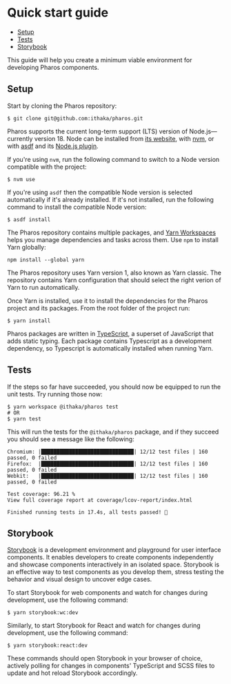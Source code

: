 # Quick start guide

<!-- toc -->

- [Setup](#setup)
- [Tests](#tests)
- [Storybook](#storybook)

<!-- tocstop -->

This guide will help you create a minimum viable environment for developing Pharos components.

## Setup

Start by cloning the Pharos repository:

```shell
$ git clone git@github.com:ithaka/pharos.git
```

Pharos supports the current long-term support (LTS) version of Node.js—currently version 18. Node can be installed from [its website](https://nodejs.org/en/), with [nvm](https://github.com/nvm-sh/nvm#install--update-script), or with [asdf](https://asdf-vm.com/) and its [Node.js plugin](https://github.com/asdf-vm/asdf-nodejs).

If you're using `nvm`, run the following command to switch to a Node version compatible with the project:

```shell
$ nvm use
```

If you're using `asdf` then the compatible Node version is selected automatically if it's already installed. If it's not installed, run the following command to install the compatible Node version:

```shell
$ asdf install
```

The Pharos repository contains multiple packages, and [Yarn Workspaces](https://classic.yarnpkg.com/en/docs/workspaces/) helps you manage dependencies and tasks across them. Use `npm` to install Yarn globally:

```shell
npm install --global yarn
```

The Pharos repository uses Yarn version 1, also known as Yarn classic. The repository contains Yarn configuration that should select the right verion of Yarn to run automatically.

Once Yarn is installed, use it to install the dependencies for the Pharos project and its packages. From the root folder of the project run:

```shell
$ yarn install
```

Pharos packages are written in [TypeScript](https://www.typescriptlang.org/), a superset of JavaScript that adds static typing. Each package contains Typescript as a development dependency, so Typescript is automatically installed when running Yarn.

## Tests

If the steps so far have succeeded, you should now be equipped to run the unit tests. Try running those now:

```shell
$ yarn workspace @ithaka/pharos test
# OR
$ yarn test
```

This will run the tests for the `@ithaka/pharos` package, and if they succeed you should see a message like the following:

```
Chromium: |██████████████████████████████| 12/12 test files | 160 passed, 0 failed
Firefox:  |██████████████████████████████| 12/12 test files | 160 passed, 0 failed
Webkit:   |██████████████████████████████| 12/12 test files | 160 passed, 0 failed

Test coverage: 96.21 %
View full coverage report at coverage/lcov-report/index.html

Finished running tests in 17.4s, all tests passed! 🎉
```

## Storybook

[Storybook](https://storybook.js.org) is a development environment and playground for user interface components. It enables developers to create components independently and showcase components interactively in an isolated space. Storybook is an effective way to test components as you develop them, stress testing the behavior and visual design to uncover edge cases.

To start Storybook for web components and watch for changes during development, use the following command:

```shell
$ yarn storybook:wc:dev
```

Similarly, to start Storybook for React and watch for changes during development, use the following command:

```shell
$ yarn storybook:react:dev
```

These commands should open Storybook in your browser of choice, actively polling for changes in components' TypeScript and SCSS files to update and hot reload Storybook accordingly.
